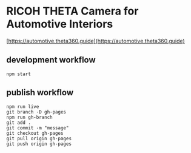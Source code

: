# RICOH THETA Camera for Automotive Interiors

[https://automotive.theta360.guide](https://automotive.theta360.guide)

## development workflow

`npm start`

## publish workflow

```text
npm run live
git branch -D gh-pages
npm run gh-branch
git add .
git commit -m "message"
git checkout gh-pages
git pull origin gh-pages
git push origin gh-pages
```
